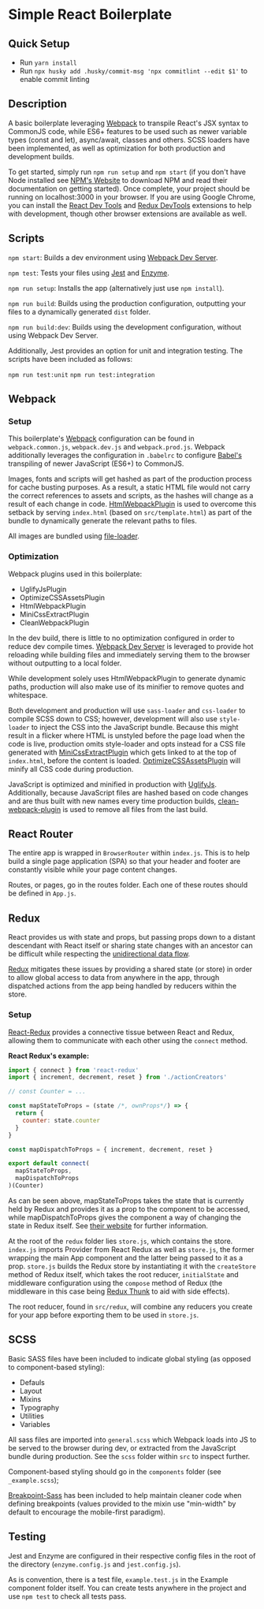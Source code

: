 # Simple React Boilerplate

## Quick Setup

* Run `yarn install`
* Run `npx husky add .husky/commit-msg 'npx commitlint --edit $1'` to enable commit linting



## Description

A basic boilerplate leveraging [Webpack](https://webpack.js.org/ "Webpack") to transpile React's JSX syntax to CommonJS code, while ES6+ features to be used such as newer variable types (const and let), async/await, classes and others. SCSS loaders have been implemented, as well as optimization for both production and development builds.

To get started, simply run `npm run setup` and `npm start` (if you don't have Node installed see [NPM's Website](https://www.npmjs.com/get-npm "NPM") to download NPM and read their documentation on getting started). Once complete, your project should be running on localhost:3000 in your browser. If you are using Google Chrome, you can install the [React Dev Tools](https://chrome.google.com/webstore/detail/react-developer-tools/fmkadmapgofadopljbjfkapdkoienihi?hl=en "React Dev Tools") and [Redux DevTools](https://chrome.google.com/webstore/detail/redux-devtools/lmhkpmbekcpmknklioeibfkpmmfibljd?hl=en "Redux DevTools") extensions to help with development, though other browser extensions are available as well.

## Scripts

`npm start`: Builds a dev environment using [Webpack Dev Server](https://github.com/webpack/webpack-dev-server "Webpack Dev Server").

`npm test`: Tests your files using [Jest](https://jestjs.io/ "Jest") and [Enzyme](https://www.npmjs.com/package/enzyme "Enzyme").

`npm run setup`: Installs the app (alternatively just use `npm install`).

`npm run build`: Builds using the production configuration, outputting your files to a dynamically generated `dist` folder.

`npm run build:dev`: Builds using the development configuration, without using Webpack Dev Server.

Additionally, Jest provides an option for unit and integration testing. The scripts have been included as follows:

`npm run test:unit`
`npm run test:integration`

## Webpack

### Setup

This boilerplate's [Webpack](https://webpack.js.org/ "Webpack") configuration can be found in `webpack.common.js`, `webpack.dev.js` and `webpack.prod.js`. Webpack additionally leverages the configuration in `.babelrc` to configure [Babel's](https://babeljs.io/ "Babel") transpiling of newer JavaScript (ES6+) to CommonJS.

Images, fonts and scripts will get hashed as part of the production process for cache busting purposes. As a result, a static HTML file would not carry the correct references to assets and scripts, as the hashes will change as a result of each change in code. [HtmlWebpackPlugin](https://github.com/jantimon/html-webpack-plugin "HTML Webpack Plugin") is used to overcome this setback by serving `index.html` (based on `src/template.html`) as part of the bundle to dynamically generate the relevant paths to files.

All images are bundled using [file-loader](https://webpack.js.org/loaders/file-loader/ "file-loader").

### Optimization

Webpack plugins used in this boilerplate:

- UglifyJsPlugin
- OptimizeCSSAssetsPlugin
- HtmlWebpackPlugin
- MiniCssExtractPlugin
- CleanWebpackPlugin

In the dev build, there is little to no optimization configured in order to reduce dev compile times. [Webpack Dev Server](https://github.com/webpack/webpack-dev-server "Webpack Dev Server") is leveraged to provide hot reloading while building files and immediately serving them to the browser without outputting to a local folder.

While development solely uses HtmlWebpackPlugin to generate dynamic paths, production will also make use of its minifier to remove quotes and whitespace.

Both development and production will use `sass-loader` and `css-loader` to compile SCSS down to CSS; however, development will also use `style-loader` to inject the CSS into the JavaScript bundle. Because this might result in a flicker where HTML is unstyled before the page load when the code is live, production omits style-loader and opts instead for a CSS file generated with [MiniCssExtractPlugin](https://webpack.js.org/plugins/mini-css-extract-plugin/ "MiniCssExtractPlugin") which gets linked to at the top of `index.html`, before the content is loaded. [OptimizeCSSAssetsPlugin](https://github.com/NMFR/optimize-css-assets-webpack-plugin "Optimize CSS Assets Plugin") will minify all CSS code during production.

JavaScript is optimized and minified in production with [UglifyJs](https://www.npmjs.com/package/uglify-js, "UglifyJS"). Additionally, because JavaScript files are hashed based on code changes and are thus built with new names every time production builds, [clean-webpack-plugin](https://github.com/johnagan/clean-webpack-plugin "Clean Webpack Plugin") is used to remove all files from the last build.

## React Router

The entire app is wrapped in `BrowserRouter` within `index.js`. This is to help build a single page application (SPA) so that your header and footer are constantly visible while your page content changes.

Routes, or pages, go in the routes folder. Each one of these routes should be defined in `App.js`.

## Redux
React provides us with state and props, but passing props down to a distant descendant with React itself or sharing state changes with an ancestor can be difficult while respecting the [unidirectional data flow](https://flaviocopes.com/react-unidirectional-data-flow/ "Unidirectional Data Flow").

[Redux](https://redux.js.org/ "Redux") mitigates these issues by providing a shared state (or store) in order to allow global access to data from anywhere in the app, through dispatched actions from the app being handled by reducers within the store.

### Setup

[React-Redux](https://react-redux.js.org/ "React-Redux") provides a connective tissue between React and Redux, allowing them to communicate with each other using the `connect` method.

**React Redux's example:**
```js
import { connect } from 'react-redux'
import { increment, decrement, reset } from './actionCreators'

// const Counter = ...

const mapStateToProps = (state /*, ownProps*/) => {
  return {
    counter: state.counter
  }
}

const mapDispatchToProps = { increment, decrement, reset }

export default connect(
  mapStateToProps,
  mapDispatchToProps
)(Counter)
```

As can be seen above, mapStateToProps takes the state that is currently held by Redux and provides it as a prop to the component to be accessed, while mapDispatchToProps gives the component a way of changing the state in Redux itself. See [their website](https://react-redux.js.org/introduction/quick-start "React-Redux") for further information.

At the root of the `redux` folder lies `store.js`, which contains the store. `index.js` imports Provider from React Redux as well as `store.js`, the former wrapping the main App component and the latter being passed to it as a prop. `store.js` builds the Redux store by instantiating it with the `createStore` method of Redux itself, which takes the root reducer, `initialState` and middleware configuration using the `compose` method of Redux (the middleware in this case being [Redux Thunk](https://github.com/reduxjs/redux-thunk "Redux Thunk") to aid with side effects). 

The root reducer, found in `src/redux`, will combine any reducers you create for your app before exporting them to be used in `store.js`.

## SCSS

Basic SASS files have been included to indicate global styling (as opposed to component-based styling):

- Defauls
- Layout
- Mixins
- Typography
- Utilities
- Variables

All sass files are imported into `general.scss` which Webpack loads into JS to be served to the browser during dev, or extracted from the JavaScript bundle during production. See the `scss` folder within `src` to inspect further.

Component-based styling should go in the `components` folder (see `_example.scss`);

[Breakpoint-Sass](http://breakpoint-sass.com "Breakpoint Sass Website") has been included to help maintain cleaner code when defining breakpoints (values provided to the mixin use "min-width" by default to encourage the mobile-first paradigm).

## Testing

Jest and Enzyme are configured in their respective config files in the root of the directory (`enzyme.config.js` and `jest.config.js`).

As is convention, there is a test file, `example.test.js` in the Example component folder itself. You can create tests anywhere in the project and use `npm test` to check all tests pass.